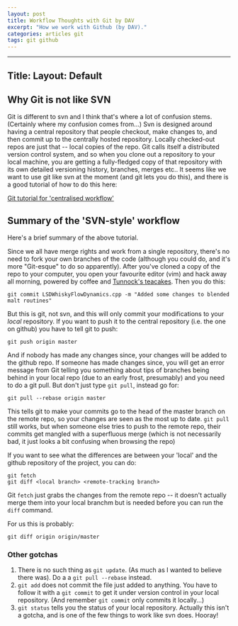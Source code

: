```yaml
---
layout: post
title: Workflow Thoughts with Git by DAV
excerpt: "How we work with Github (by DAV)."
categories: articles git
tags: git github
---
```


---
Title: 
Layout: Default
---

## Why Git is not like SVN

Git is different to svn and I think that's where a lot of confusion stems. (Certainly where my confusion comes from...) Svn is designed around having a central repository that people checkout, make changes to, and then commit up to the centrally hosted repository. Locally checked-out repos are just that -- local copies of the repo. Git calls itself a distributed version control system, and so when you clone out a repository to your local machine, you are getting a fully-fledged copy of that repository with its own detailed versioning history, branches, merges etc.. It seems like we want to use git like svn at the moment (and git lets you do this), and there is a good tutorial of how to do this here:

[Git tutorial for 'centralised workflow'](https://www.atlassian.com/git/tutorials/comparing-workflows/centralized-workflow)

## Summary of the 'SVN-style' workflow

Here's a brief summary of the above tutorial.
 
Since we all have merge rights and work from a single repository, there's no need to fork your own branches of the code (although you could do, and it's more "Git-esque" to do so apparently). After you've cloned a copy of the repo to your computer, you open your favourite editor (vim) and hack away all morning, powered by coffee and [Tunnock's teacakes](http://www.tunnock.co.uk/products/teacakes.aspx). Then you do this:

```
git commit LSDWhiskyFlowDynamics.cpp -m "Added some changes to blended malt routines"
```

But this is git, not svn, and this will only commit your modifications to your *local* repository. If you want to push it to the central repository (i.e. the one on github) you have to tell git to push:

```
git push origin master
``` 

And if nobody has made any changes since, your changes will be added to the github repo. If someone has made changes since, you will get an error message from Git telling you something about tips of branches being behind in your local repo (due to an early frost, presumably) and you need to do a git pull. But don't just type `git pull`, instead go for:

```
git pull --rebase origin master
```

This tells git to make your commits go to the head of the master branch on the remote repo, so your changes are seen as the most up to date. `git pull` still works, but when someone else tries to push to the remote repo, their commits get mangled with a superfluous merge (which is not necessarily bad, it just looks a bit confusing when browsing the repo)

If you want to see what the differences are between your 'local' and the github repository of the project, you can do:

```
git fetch
git diff <local branch> <remote-tracking branch>
```

Git `fetch` just grabs the changes from the remote repo -- it doesn't actually merge them into your local branchm but is needed before you can run the `diff` command.

For us this is probably:

```
git diff origin origin/master
```

### Other gotchas

1. There is no such thing as `git update`. (As much as I wanted to believe there was). Do a a `git pull --rebase` instead.
2. `git add` does not commit the file just added to anything. You have to follow it with a `git commit` to get it under version control in your local repository. (And remember `git commit` only commits it locally...)
3. `git status` tells you the status of your local repository. Actually this isn't a gotcha, and is one of the few things to work like svn does. Hooray!
